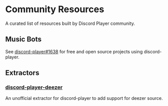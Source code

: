 # Community Resources

A curated list of resources built by Discord Player community.

## Music Bots

See [discord-player#1638](https://github.com/Androz2091/discord-player/issues/1638) for free and open source projects using discord-player.

## Extractors

### [discord-player-deezer](https://github.com/retrouser955/discord-player-deezer)

An unofficial extractor for discord-player to add support for deezer source.

